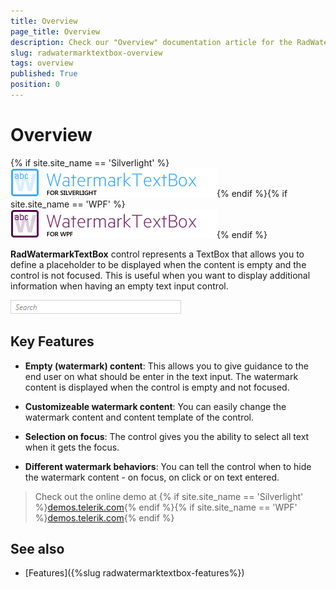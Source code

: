 ```yaml
---
title: Overview
page_title: Overview
description: Check our "Overview" documentation article for the RadWatermarkTextBox WPF control.
slug: radwatermarktextbox-overview
tags: overview
published: True
position: 0
---
```


# Overview

{% if site.site_name == 'Silverlight' %}![radwatermarktextbox SL](images/radwatermarktextbox_SL.png){% endif %}{% if site.site_name == 'WPF' %}![radwatermarktextbox WPF](images/radwatermarktextbox_WPF.png){% endif %}

__RadWatermarkTextBox__ control represents a TextBox that allows you to define a placeholder to be displayed when the content is empty and the control is not focused. This is useful when you want to display additional information when having an empty text input control.

![](images/radwatermarktextbox-overview-01.png)

## Key Features

* __Empty (watermark) content__: This allows you to give guidance to the end user on what should be enter in the text input. The watermark content is displayed when the control is empty and not focused.

* __Customizeable watermark content__: You can easily change the watermark content and content template of the control.

* __Selection on focus__: The control gives you the ability to select all text when it gets the focus.

* __Different watermark behaviors__: You can tell the control when to hide the watermark content - on focus, on click or on text entered.

> Check out the online demo at {% if site.site_name == 'Silverlight' %}[demos.telerik.com](http://demos.telerik.com/silverlight/#WatermarkTextBox/FirstLook){% endif %}{% if site.site_name == 'WPF' %}[demos.telerik.com](http://demos.telerik.com/wpf/){% endif %}

## See also
 * [Features]({%slug radwatermarktextbox-features%})

 
